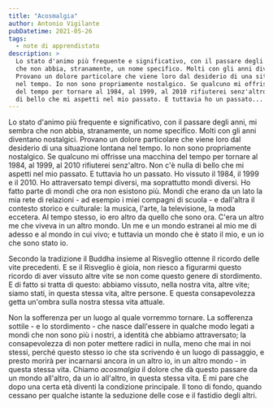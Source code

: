 ```yaml
---
title: "Acosmalgia"
author: Antonio Vigilante
pubDatetime: 2021-05-26
tags: 
  - note di apprendistato
description: >
  Lo stato d'animo più frequente e significativo, con il passare degli anni, mi sembra 
  che non abbia, stranamente, un nome specifico. Molti con gli anni diventano nostalgici.
  Provano un dolore particolare che viene loro dal desiderio di una situazione lontana 
  nel tempo. Io non sono propriamente nostalgico. Se qualcuno mi offrisse una macchina 
  del tempo per tornare al 1984, al 1999, al 2010 rifiuterei senz'altro. Non c'è nulla 
  di bello che mi aspetti nel mio passato. E tuttavia ho un passato...
---
```


Lo stato d'animo più frequente e significativo, con il passare degli anni, mi sembra che non abbia, stranamente, un nome specifico. Molti con gli anni diventano nostalgici. Provano un dolore particolare che viene loro dal desiderio di una situazione lontana nel tempo. Io non sono propriamente nostalgico. Se qualcuno mi offrisse una macchina del tempo per tornare al 1984, al 1999, al 2010 rifiuterei senz'altro. Non c'è nulla di bello che mi aspetti nel mio passato. E tuttavia ho un passato. Ho vissuto il 1984, il 1999 e il 2010. Ho attraversato tempi diversi, ma soprattutto mondi diversi. Ho fatto parte di mondi che ora non esistono più. Mondi che erano da un lato la mia rete di relazioni - ad esempio i miei compagni di scuola - e dall'altra il contesto storico e culturale: la musica, l'arte, la televisione, la moda eccetera. Al tempo stesso, io ero altro da quello che sono ora. C'era un altro me che viveva in un altro mondo. Un me e un mondo estranei al mio me di adesso e al mondo in cui vivo; e tuttavia un mondo che è stato il mio, e un io che sono stato io.

Secondo la tradizione il Buddha insieme al Risveglio ottenne il ricordo delle vite precedenti. E se il Risveglio è gioia, non riesco a figurarmi questo ricordo di aver vissuto altre vite se non come questo genere di stordimento. E di fatto si tratta di questo: abbiamo vissuto, nella nostra vita, altre vite; siamo stati, in questa stessa vita, altre persone. E questa consapevolezza getta un'ombra sulla nostra stessa vita attuale. 

Non la sofferenza per un luogo al quale vorremmo tornare. La sofferenza sottile - e lo stordimento - che nasce dall'essere in qualche modo legati a mondi che non sono più i nostri, a identità che abbiamo attraversato; la consapevolezza di non poter mettere radici in nulla, meno che mai in noi stessi, perché questo stesso io che sta scrivendo è un luogo di passaggio, e presto morirà per incarnarsi ancora in un altro io, in un altro mondo - in questa stessa vita. Chiamo _acosmalgia_ il dolore che dà questo passare da un mondo all'altro, da un io all'altro, in questa stessa vita. E mi pare che dopo una certa età diventi la condizione principale. Il tono di fondo, quando cessano per qualche istante la seduzione delle cose e il fastidio degli altri.

